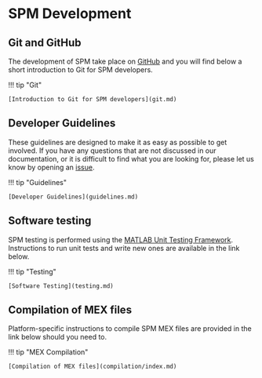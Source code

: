 # SPM Development

## Git and GitHub

The development of SPM take place on [GitHub](https://github.com/spm/) and you will find below a short introduction to Git for SPM developers.

!!! tip "Git"

    [Introduction to Git for SPM developers](git.md)

## Developer Guidelines

These guidelines are designed to make it as easy as possible to get involved. If you have any questions that are not discussed in our documentation, or it is difficult to find what you are looking for, please let us know by opening an [issue](https://github.com/spm/spm/issues).

!!! tip "Guidelines"

    [Developer Guidelines](guidelines.md)

## Software testing

SPM testing is performed using the [MATLAB Unit Testing Framework](https://www.mathworks.com/help/matlab/matlab-unit-test-framework.html). Instructions to run unit tests and write new ones are available in the link below.

!!! tip "Testing"

    [Software Testing](testing.md)

## Compilation of MEX files

Platform-specific instructions to compile SPM MEX files are provided in the link below should you need to.

!!! tip "MEX Compilation"

    [Compilation of MEX files](compilation/index.md)
